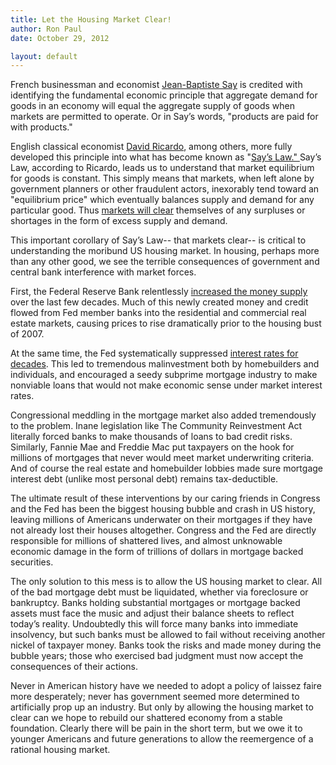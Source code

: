 ```yaml
---
title: Let the Housing Market Clear!
author: Ron Paul
date: October 29, 2012

layout: default
---
```


French businessman and economist [Jean-Baptiste Say](http://j.mp/U4bFub) is
credited with identifying the fundamental economic principle that aggregate
demand for goods in an economy will equal the aggregate supply of goods when
markets are permitted to operate. Or in Say’s words, "products are paid for
with products."

English classical economist [David Ricardo](http://j.mp/U4bDCw), among others,
more fully developed this principle into what has become known as "[Say’s Law."
](http://j.mp/U4bDCx) Say’s Law, according to Ricardo, leads us to understand
that market equilibrium for goods is constant. This simply means that markets,
when left alone by government planners or other fraudulent actors, inexorably
tend toward an "equilibrium price" which eventually balances supply and demand
for any particular good. Thus [markets will clear](http://j.mp/U4bFKu)
themselves of any surpluses or shortages in the form of excess supply and
demand.

This important corollary of Say’s Law-- that markets clear-- is critical
to understanding the moribund US housing market.  In housing, perhaps
more than any other good, we see the terrible consequences of government
and central bank interference with market forces. 

First, the Federal Reserve Bank relentlessly [increased the money
supply](http://j.mp/U4bFKv) over the last few decades. Much of this newly
created money and credit flowed from Fed member banks into the residential and
commercial real estate markets, causing prices to rise dramatically prior to
the housing bust of 2007.

At the same time, the Fed systematically suppressed [interest rates for
decades](http://j.mp/U4bFKw). This led to tremendous malinvestment both by
homebuilders and individuals, and encouraged a seedy subprime mortgage industry
to make nonviable loans that would not make economic sense under market
interest rates.

Congressional meddling in the mortgage market also added tremendously to
the problem. Inane legislation like The Community Reinvestment Act
literally forced banks to make thousands of loans to bad credit risks. 
Similarly, Fannie Mae and Freddie Mac put taxpayers on the hook for
millions of mortgages that never would meet market underwriting
criteria.  And of course the real estate and homebuilder lobbies made
sure mortgage interest debt (unlike most personal debt) remains
tax-deductible.

The ultimate result of these interventions by our caring friends in
Congress and the Fed has been the biggest housing bubble and crash in US
history, leaving millions of Americans underwater on their mortgages if
they have not already lost their houses altogether.  Congress and the
Fed are directly responsible for millions of shattered lives, and almost
unknowable economic damage in the form of trillions of dollars in
mortgage backed securities.

The only solution to this mess is to allow the US housing market to
clear.  All of the bad mortgage debt must be liquidated, whether via
foreclosure or bankruptcy.  Banks holding substantial mortgages or
mortgage backed assets must face the music and adjust their balance
sheets to reflect today’s reality.  Undoubtedly this will force many
banks into immediate insolvency, but such banks must be allowed to fail
without receiving another nickel of taxpayer money.  Banks took the
risks and made money during the bubble years; those who exercised bad
judgment must now accept the consequences of their actions.

Never in American history have we needed to adopt a policy of laissez
faire more desperately; never has government seemed more determined to
artificially prop up an industry.  But only by allowing the housing
market to clear can we hope to rebuild our shattered economy from a
stable foundation.  Clearly there will be pain in the short term, but we
owe it to younger Americans and future generations to allow the
reemergence of a rational housing market.
